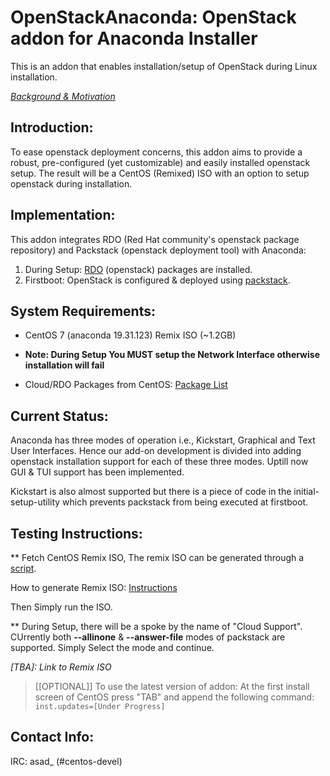 # OpenStackAnaconda: OpenStack addon for Anaconda Installer

This is an addon that enables installation/setup of OpenStack during Linux installation.

[*Background & Motivation*](http://seven.centos.org/2015/07/cloud-in-a-box-centos-openstack-remix/)

## Introduction:

To ease openstack deployment concerns, this addon aims to provide a robust, pre-configured (yet customizable) and easily installed openstack setup. The result will be a CentOS (Remixed) ISO
with an option to setup openstack during installation. 

## Implementation:

This addon integrates RDO (Red Hat community's openstack package repository) and Packstack (openstack deployment tool) with Anaconda:

1. During Setup: [RDO](https://www.rdoproject.org/Main_Page) (openstack) packages are installed.
2. Firstboot: OpenStack is configured & deployed using [packstack](https://wiki.openstack.org/wiki/Packstack).

## System Requirements:

*  CentOS 7 (anaconda 19.31.123) Remix ISO (~1.2GB)

* **Note: During Setup You MUST setup the Network Interface otherwise installation will fail**

* Cloud/RDO Packages from CentOS: [Package List](../master/PackageList.md)


## Current Status:

Anaconda has three modes of operation i.e., Kickstart, Graphical and Text User Interfaces. Hence our add-on development is divided into adding openstack installation support for each of these three modes. 
Uptill now GUI & TUI support has been implemented.

Kickstart is also almost supported but there is a piece of code in the initial-setup-utility which prevents packstack from being executed at firstboot.

## Testing Instructions:

** Fetch CentOS Remix ISO, The remix ISO can be generated through a [script](https://github.com/asadpiz/centos-respin/archive/master.zip).

How to generate Remix ISO: [Instructions](https://github.com/asadpiz/centos-respin/blob/master/README.md) 

Then Simply run the ISO.

** During Setup, there will be a spoke by the name of "Cloud Support". CUrrently both **--allinone** & **--answer-file** modes of packstack are supported. Simply Select the mode and continue.

*[TBA]: Link to Remix ISO*

> [[OPTIONAL]] To use the latest version of addon: At the first install screen of CentOS press "TAB" and append the following command: `inst.updates=[Under Progress]`


## Contact Info:
IRC: asad_ (#centos-devel)

 

 
